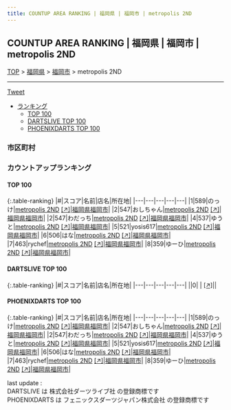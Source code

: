 ```yaml
---
title: COUNTUP AREA RANKING | 福岡県 | 福岡市 | metropolis 2ND
---
```

## COUNTUP AREA RANKING | 福岡県 | 福岡市 | metropolis 2ND

[TOP](/darts/rank/) > [福岡県](/darts/rank/福岡県/) > [福岡市](/darts/rank/福岡県/福岡市/) > metropolis 2ND

___

<a href="https://twitter.com/share?ref_src=twsrc%5Etfw" data-text="COUNTUP AREA RANKING | 福岡県福岡市metropolis 2ND" class="twitter-share-button" data-hashtags="DARTSLIVE,PHOENIXDARTS,darts,ダーツ" data-show-count="false">Tweet</a>

* [ランキング](#カウントアップランキング)
    * [TOP 100](#top-100)
    * [DARTSLIVE TOP 100](#dartslive-top-100)
    * [PHOENIXDARTS TOP 100](#phoenixdarts-top-100)

### 市区町村

<ul>

</ul>

### カウントアップランキング

#### TOP 100



{:.table-ranking}
|#|スコア|名前|店名|所在地|
|---|---|---|---|---|
|1|589|<span class="rank-name-pd">のっけ</span>|<a href="/darts/rank/shops/86802.html">metropolis 2ND</a> <a href="https://vs.phoenixdarts.com/jp/shop/shopDetailInfo/s_86802?s_seq=86802">[↗]</a>|<a href="/darts/rank/福岡県/福岡市">福岡県福岡市</a>|
|2|547|<span class="rank-name-pd">おしちゃん</span>|<a href="/darts/rank/shops/86802.html">metropolis 2ND</a> <a href="https://vs.phoenixdarts.com/jp/shop/shopDetailInfo/s_86802?s_seq=86802">[↗]</a>|<a href="/darts/rank/福岡県/福岡市">福岡県福岡市</a>|
|2|547|<span class="rank-name-pd">わだっち</span>|<a href="/darts/rank/shops/86802.html">metropolis 2ND</a> <a href="https://vs.phoenixdarts.com/jp/shop/shopDetailInfo/s_86802?s_seq=86802">[↗]</a>|<a href="/darts/rank/福岡県/福岡市">福岡県福岡市</a>|
|4|537|<span class="rank-name-pd">ゆうと</span>|<a href="/darts/rank/shops/86802.html">metropolis 2ND</a> <a href="https://vs.phoenixdarts.com/jp/shop/shopDetailInfo/s_86802?s_seq=86802">[↗]</a>|<a href="/darts/rank/福岡県/福岡市">福岡県福岡市</a>|
|5|521|<span class="rank-name-pd">yosis617</span>|<a href="/darts/rank/shops/86802.html">metropolis 2ND</a> <a href="https://vs.phoenixdarts.com/jp/shop/shopDetailInfo/s_86802?s_seq=86802">[↗]</a>|<a href="/darts/rank/福岡県/福岡市">福岡県福岡市</a>|
|6|506|<span class="rank-name-pd">はな</span>|<a href="/darts/rank/shops/86802.html">metropolis 2ND</a> <a href="https://vs.phoenixdarts.com/jp/shop/shopDetailInfo/s_86802?s_seq=86802">[↗]</a>|<a href="/darts/rank/福岡県/福岡市">福岡県福岡市</a>|
|7|463|<span class="rank-name-pd">rychef</span>|<a href="/darts/rank/shops/86802.html">metropolis 2ND</a> <a href="https://vs.phoenixdarts.com/jp/shop/shopDetailInfo/s_86802?s_seq=86802">[↗]</a>|<a href="/darts/rank/福岡県/福岡市">福岡県福岡市</a>|
|8|359|<span class="rank-name-pd">ゆーひ</span>|<a href="/darts/rank/shops/86802.html">metropolis 2ND</a> <a href="https://vs.phoenixdarts.com/jp/shop/shopDetailInfo/s_86802?s_seq=86802">[↗]</a>|<a href="/darts/rank/福岡県/福岡市">福岡県福岡市</a>|


#### DARTSLIVE TOP 100



{:.table-ranking}
|#|スコア|名前|店名|所在地|
|---|---|---|---|---|
||0|<span class="rank-name-dl"> </span>|<a href="/darts/rank/shops/.html"></a> <a href="">[↗]</a>|<a href="/darts/rank//"></a>|


#### PHOENIXDARTS TOP 100



{:.table-ranking}
|#|スコア|名前|店名|所在地|
|---|---|---|---|---|
|1|589|<span class="rank-name-pd">のっけ</span>|<a href="/darts/rank/shops/86802.html">metropolis 2ND</a> <a href="https://vs.phoenixdarts.com/jp/shop/shopDetailInfo/s_86802?s_seq=86802">[↗]</a>|<a href="/darts/rank/福岡県/福岡市">福岡県福岡市</a>|
|2|547|<span class="rank-name-pd">おしちゃん</span>|<a href="/darts/rank/shops/86802.html">metropolis 2ND</a> <a href="https://vs.phoenixdarts.com/jp/shop/shopDetailInfo/s_86802?s_seq=86802">[↗]</a>|<a href="/darts/rank/福岡県/福岡市">福岡県福岡市</a>|
|2|547|<span class="rank-name-pd">わだっち</span>|<a href="/darts/rank/shops/86802.html">metropolis 2ND</a> <a href="https://vs.phoenixdarts.com/jp/shop/shopDetailInfo/s_86802?s_seq=86802">[↗]</a>|<a href="/darts/rank/福岡県/福岡市">福岡県福岡市</a>|
|4|537|<span class="rank-name-pd">ゆうと</span>|<a href="/darts/rank/shops/86802.html">metropolis 2ND</a> <a href="https://vs.phoenixdarts.com/jp/shop/shopDetailInfo/s_86802?s_seq=86802">[↗]</a>|<a href="/darts/rank/福岡県/福岡市">福岡県福岡市</a>|
|5|521|<span class="rank-name-pd">yosis617</span>|<a href="/darts/rank/shops/86802.html">metropolis 2ND</a> <a href="https://vs.phoenixdarts.com/jp/shop/shopDetailInfo/s_86802?s_seq=86802">[↗]</a>|<a href="/darts/rank/福岡県/福岡市">福岡県福岡市</a>|
|6|506|<span class="rank-name-pd">はな</span>|<a href="/darts/rank/shops/86802.html">metropolis 2ND</a> <a href="https://vs.phoenixdarts.com/jp/shop/shopDetailInfo/s_86802?s_seq=86802">[↗]</a>|<a href="/darts/rank/福岡県/福岡市">福岡県福岡市</a>|
|7|463|<span class="rank-name-pd">rychef</span>|<a href="/darts/rank/shops/86802.html">metropolis 2ND</a> <a href="https://vs.phoenixdarts.com/jp/shop/shopDetailInfo/s_86802?s_seq=86802">[↗]</a>|<a href="/darts/rank/福岡県/福岡市">福岡県福岡市</a>|
|8|359|<span class="rank-name-pd">ゆーひ</span>|<a href="/darts/rank/shops/86802.html">metropolis 2ND</a> <a href="https://vs.phoenixdarts.com/jp/shop/shopDetailInfo/s_86802?s_seq=86802">[↗]</a>|<a href="/darts/rank/福岡県/福岡市">福岡県福岡市</a>|


<div class="footer border-top border-gray-light mt-5 pt-3 text-right text-gray">
    last update : <span style="font-weight: italic" id="foot_last_modified"></span><br />
    DARTSLIVE は 株式会社ダーツライブ社 の登録商標です<br />
    PHOENIXDARTS は フェニックスダーツジャパン株式会社 の登録商標です<br />
</div>

<script src="https://cdnjs.cloudflare.com/ajax/libs/jquery.tablesorter/2.31.3/js/jquery.tablesorter.min.js" integrity="sha512-qzgd5cYSZcosqpzpn7zF2ZId8f/8CHmFKZ8j7mU4OUXTNRd5g+ZHBPsgKEwoqxCtdQvExE5LprwwPAgoicguNg==" crossorigin="anonymous" referrerpolicy="no-referrer"></script>
<link rel="stylesheet" href="https://cdnjs.cloudflare.com/ajax/libs/jquery.tablesorter/2.31.3/css/theme.default.min.css" integrity="sha512-wghhOJkjQX0Lh3NSWvNKeZ0ZpNn+SPVXX1Qyc9OCaogADktxrBiBdKGDoqVUOyhStvMBmJQ8ZdMHiR3wuEq8+w==" crossorigin="anonymous" referrerpolicy="no-referrer" />
<script>
$(function() {
    $(".table-ranking").tablesorter({sortList:[[0, 0]]});
    $("#foot_last_modified").text(formatDate(new Date(document.lastModified), 'yyyy-MM-dd HH:mm:ss'));
});
</script>

<script async src="https://platform.twitter.com/widgets.js" charset="utf-8"></script>